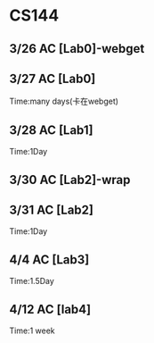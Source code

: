 # CS144

## 3/26 AC  [Lab0]-webget
## 3/27 AC  [Lab0]                 

Time:many days(卡在webget)
## 3/28 AC  [Lab1]                  

Time:1Day
## 3/30 AC  [Lab2]-wrap             
## 3/31 AC  [Lab2]                  

Time:1Day
## 4/4  AC  [Lab3]                  

Time:1.5Day

## 4/12 AC  [lab4] 

Time:1 week